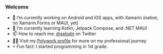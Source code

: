 ### Welcome 

- 🔭 I’m currently working on Android and iOS apps, with Xamarin (native, no Xamarin.Forms or MAUI, yet)
- 🌱 I’m currently learning Kotlin, Jetpack Compose, and .NET MAUI
- 📫 How to reach me: [@splodn](https://twitter.com/splodn) on Twitter
- 👨‍💼 Visit my [Polywork profile](https://www.polywork.com/fam) for more on my professional journey
- ⚡ Fun fact: I started programming in 1st grade.
